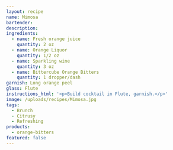 ```yaml
---
layout: recipe
name: Mimosa
bartender:
description:
ingredients:
  - name: Fresh orange juice
    quantity: 2 oz
  - name: Orange Liquor
    quantity: 1/2 oz
  - name: Sparkling wine
    quantity: 3 oz
  - name: Bittercube Orange Bitters
    quantity: 1 dropper/dash
garnish: Long orange peel
glass: Flute
instructions_html: '<p>Build cocktail in Flute, garnish.</p>'
image: /uploads/recipes/Mimosa.jpg
tags:
  - Brunch
  - Citrusy
  - Refreshing
products:
  - orange-bitters
featured: false
---
```




